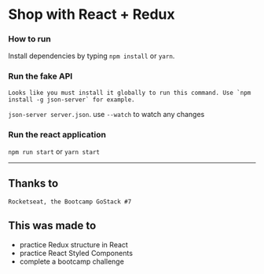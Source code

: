 # Shop with React + Redux

### How to run
Install dependencies by typing `npm install` or `yarn`.

### Run the fake API
    Looks like you must install it globally to run this command. Use `npm install -g json-server` for example.
`json-server server.json`.
use `--watch` to watch any changes

### Run the react application
`npm run start` or `yarn start`

---

## Thanks to 
    Rocketseat, the Bootcamp GoStack #7

## This was made to
- practice Redux structure in React
- practice React Styled Components
- complete a bootcamp challenge
